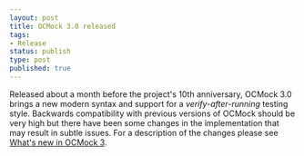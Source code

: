 ```yaml
---
layout: post
title: OCMock 3.0 released
tags:
- Release
status: publish
type: post
published: true
---
```

Released about a month before the project's 10th anniversary, OCMock 3.0 brings a new modern syntax and support for a _verify-after-running_ testing style. Backwards compatibility with previous versions of OCMock should be very high but there have been some changes in the implementation that may result in subtle issues. For a description of the changes please see [What's new in OCMock 3](/ocmock3).
